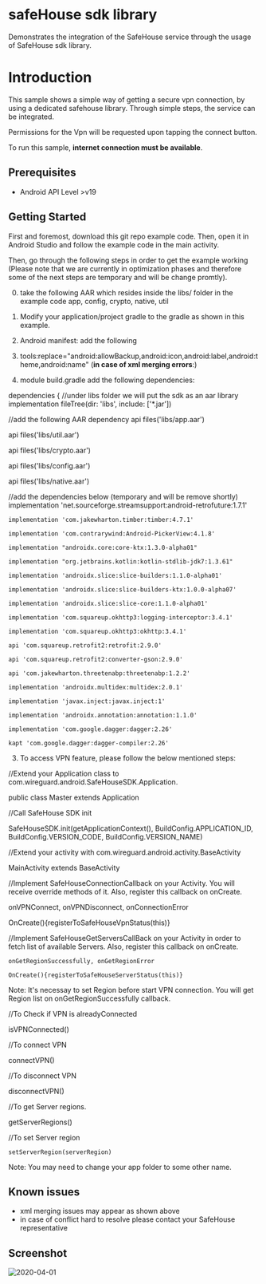 safeHouse sdk library
==================================

Demonstrates the integration of the SafeHouse service through the usage of SafeHouse sdk library.


Introduction
============

This sample shows a simple way of getting a secure vpn connection, by using a dedicated safehouse library.
Through simple steps, the service can be integrated.

Permissions for the Vpn will be requested upon tapping the connect button.

To run this sample, **internet connection must be available**.


Prerequisites
--------------
- Android API Level >v19

Getting Started
---------------

First and foremost, download this git repo example code.
Then, open it in Android Studio and follow the example code in the main activity.

Then, go through the following steps in order to get the example working
(Please note that we are currently in optimization phases and therefore some of the next steps are temporary and will be change promtly).

0. take the following AAR which resides inside the libs/ folder in the example code
   app, config, crypto, native, util


1. Modify your application/project gradle to the gradle as shown in this example.

2. Android manifest: add the following

  1. tools:replace="android:allowBackup,android:icon,android:label,android:theme,android:name" (**in case of xml merging errors**:)


3. module build.gradle
add the following dependencies:

dependencies {
//under libs folder we will put the sdk as an aar library
 implementation fileTree(dir: 'libs', include: ['*.jar'])

//add the following AAR dependency
   api files('libs/app.aar')

   api files('libs/util.aar')

   api files('libs/crypto.aar')

   api files('libs/config.aar')

   api files('libs/native.aar')

//add the dependencies below (temporary and will be remove shortly)
    implementation 'net.sourceforge.streamsupport:android-retrofuture:1.7.1'

    implementation 'com.jakewharton.timber:timber:4.7.1'

    implementation 'com.contrarywind:Android-PickerView:4.1.8'

    implementation "androidx.core:core-ktx:1.3.0-alpha01"

    implementation "org.jetbrains.kotlin:kotlin-stdlib-jdk7:1.3.61"

    implementation 'androidx.slice:slice-builders:1.1.0-alpha01'

    implementation 'androidx.slice:slice-builders-ktx:1.0.0-alpha07'

    implementation 'androidx.slice:slice-core:1.1.0-alpha01'

    implementation 'com.squareup.okhttp3:logging-interceptor:3.4.1'

    implementation 'com.squareup.okhttp3:okhttp:3.4.1'

    api 'com.squareup.retrofit2:retrofit:2.9.0'

    api 'com.squareup.retrofit2:converter-gson:2.9.0'

    api 'com.jakewharton.threetenabp:threetenabp:1.2.2'

    implementation 'androidx.multidex:multidex:2.0.1'

    implementation 'javax.inject:javax.inject:1'

    implementation 'androidx.annotation:annotation:1.1.0'

    implementation 'com.google.dagger:dagger:2.26'

    kapt 'com.google.dagger:dagger-compiler:2.26'


3. To access VPN feature, please follow the below mentioned steps:

  //Extend your Application class to com.wireguard.android.SafeHouseSDK.Application.
  
  public class Master extends Application
  
  //Call SafeHouse SDK init
  
  SafeHouseSDK.init(getApplicationContext(), BuildConfig.APPLICATION_ID, BuildConfig.VERSION_CODE, BuildConfig.VERSION_NAME)
  
  //Extend your activity with com.wireguard.android.activity.BaseActivity
  
   MainActivity extends BaseActivity

  //Implement SafeHouseConnectionCallback on your Activity. You will receive override methods of it. Also, register this callback on onCreate.

   onVPNConnect, onVPNDisconnect, onConnectionError

   OnCreate(){registerToSafeHouseVpnStatus(this)}

   //Implement SafeHouseGetServersCallBack on your Activity in order to fetch list of available Servers. Also, register this callback on onCreate.

    onGetRegionSuccessfully, onGetRegionError

    OnCreate(){registerToSafeHouseServerStatus(this)}

   
   Note: It's necessay to set Region before start VPN connection. You will get Region list on onGetRegionSuccessfully callback.
   
   //To Check if VPN is alreadyConnected
   
   isVPNConnected()
   
   //To connect VPN

   connectVPN()
   
   //To disconnect VPN
   
   disconnectVPN()

  //To get Server regions.

   getServerRegions()

   //To set Server region

    setServerRegion(serverRegion)
  
Note: You may need to change your app folder to some other name.


Known issues
------------
- xml merging issues may appear as shown above
- in case of conflict hard to resolve please contact your SafeHouse representative
    
Screenshot
----------

![2020-04-01](https://user-images.githubusercontent.com/27682184/78152594-a6f0d800-7457-11ea-81f9-dbba94163788.jpg)
  
